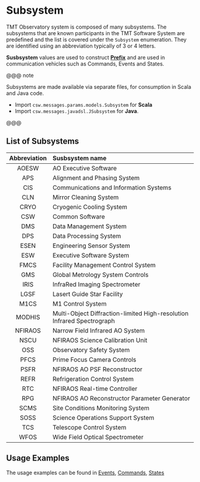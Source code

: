 # Subsystem

TMT Observatory system is composed of many subsystems. The subsystems that are known participants in the TMT Software System are predefined and the list is covered under the `Subsystem` enumeration. 
They are identified using an abbreviation typically of 3 or 4 letters. 

**Susbsystem** values are used to construct **[Prefix](commands.html#Prefix)** and are used in communication vehicles such as Commands, Events and States.

@@@ note

Subsystems are made available via separate files, for consumption in Scala and Java code.

 * Import `csw.messages.params.models.Subsystem` for **Scala** 
 * Import `csw.messages.javadsl.JSubsystem` for **Java**.  

@@@

## List of Subsystems
 
| Abbreviation    | Susbsystem name             |
| :-------------: |:----------------------------| 
|  AOESW        | AO Executive Software |
|  APS          | Alignment and Phasing System |
|  CIS          | Communications and Information Systems |
|  CLN          | Mirror Cleaning System |
|  CRYO         | Cryogenic Cooling System |
|  CSW          | Common Software |
|  DMS          | Data Management System |
|  DPS          | Data Processing System |
|  ESEN         | Engineering Sensor System |
|  ESW          | Executive Software System |
|  FMCS         | Facility Management Control System |
|  GMS          | Global Metrology System Controls |
|  IRIS         | InfraRed Imaging Spectrometer |
|  LGSF         | Lasert Guide Star Facility |
|  M1CS         | M1 Control System |
|  MODHIS       | Multi-Object Diffraction-limited High-resolution Infrared Spectrograph |
|  NFIRAOS      | Narrow Field Infrared AO System |
|  NSCU         | NFIRAOS Science Calibration Unit |
|  OSS          | Observatory Safety System |
|  PFCS         | Prime Focus Camera Controls |
|  PSFR         | NFIRAOS AO PSF Reconstructor |
|  REFR         | Refrigeration Control System |
|  RTC          | NFIRAOS Real-time Controller |
|  RPG          | NFIRAOS AO Reconstructor Parameter Generator |
|  SCMS         | Site Conditions Monitoring System |
|  SOSS         | Science Operations Support System |
|  TCS          | Telescope Control System |
|  WFOS         | Wide Field Optical Spectrometer |

## Usage Examples
The usage examples can be found in [Events](events.html), [Commands](commands.html), [States](states.html)